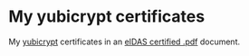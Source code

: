 # My yubicrypt certificates
My [yubicrypt](https://github.com/Ch1ffr3punk/yubicrypt) certificates in an [eIDAS certified .pdf](https://github.com/Ch1ffr3punk/my-yubicrypt-certificates/blob/main/yubicrypt-certificates.pdf_signed.pdf) document.
